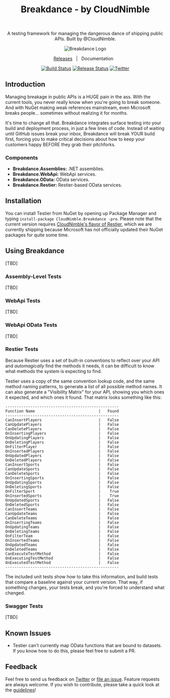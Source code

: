 <h1 align="center">Breakdance - by CloudNimble</h1> <br>
<p align="center">
  A testing framework for managing the dangerous dance of shipping public APIs. Built by @CloudNimble.
</p>

<div align="center">

<img src="https://cloud.githubusercontent.com/assets/1657085/26813617/6489768e-4a4d-11e7-8a49-3864333ebde9.png" alt="Breakdance Logo">

[Releases](https://github.com/CloudNimble/Breakdance/releases)&nbsp;&nbsp;&nbsp;|&nbsp;&nbsp;&nbsp;Documentation&nbsp;&nbsp;&nbsp;

[![Build Status][devops-build-img]][devops-build]
[![Release Status][devops-release-img]][devops-release]
[![Twitter][twitter-img]][twitter-intent]

</div>

## Introduction
Managing breakage in public APIs is a HUGE pain in the ass. With the current tools, you never really know when you're going to break someone. And with NuGet
making weak references mainstream, even Microsoft breaks people... sometimes without realizing it for months.

It's time to change all that. Breakdance integrates surface testing into your build and deployment process, in just a few lines of code. Instead of waiting until GitHub issues break your inbox, Breakdance will break YOUR build first, forcing you to make critical decisions about how to keep your customers happy BEFORE they grab their pitchforks.

### Components
- **Breakdance.Assemblies:**   .NET assemblies.
- **Breakdance.WebApi:**       WebApi services.
- **Breakdance.OData:**        OData services.
- **Breakdance.Restier:**      Restier-based OData services.

## Installation

You can install Testier from NuGet by opening up Package Manager and typing `install-package CloudNimble.Breakdance -pre`. Please note that the current version 
requires [CloudNimble's flavor of Restier](https://github.com/robertmclaws/RESTier), which we are currently shipping because Microsoft has not officially updated 
their NuGet packages for quite some time.

## Using Breakdance
[TBD]

### Assembly-Level Tests
[TBD]

### WebApi Tests
[TBD]

### WebApi OData Tests
[TBD]

### Restier Tests
Because Restier uses a set of built-in conventions to reflect over your API and _automagically_ find the methods it needs, it can be difficult to know what methods the system is expecting to find.

Testier uses a copy of the same convention lookup code, and the same method naming patterns, to generate a list of all possible method names. It can also generate a "Visibility Matrix" for your API, showing you which ones it expected, and which ones it found. That matrix looks something like this:

```
--------------------------------------------------
Function Name                            |   Found
--------------------------------------------------
CanInsertPlayers                         |   False
CanUpdatePlayers                         |   False
CanDeletePlayers                         |   False
OnInsertingPlayers                       |   False
OnUpdatingPlayers                        |   False
OnDeletingPlayers                        |   False
OnFilterPlayer                           |   False
OnInsertedPlayers                        |   False
OnUpdatedPlayers                         |   False
OnDeletedPlayers                         |   False
CanInsertSports                          |   False
CanUpdateSports                          |   False
CanDeleteSports                          |   False
OnInsertingSports                        |   False
OnUpdatingSports                         |   False
OnDeletingSports                         |   False
OnFilterSport                            |    True
OnInsertedSports                         |    True
OnUpdatedSports                          |   False
OnDeletedSports                          |   False
CanInsertTeams                           |   False
CanUpdateTeams                           |   False
CanDeleteTeams                           |   False
OnInsertingTeams                         |   False
OnUpdatingTeams                          |   False
OnDeletingTeams                          |   False
OnFilterTeam                             |   False
OnInsertedTeams                          |   False
OnUpdatedTeams                           |   False
OnDeletedTeams                           |   False
CanExecuteTestMethod                     |   False
OnExecutingTestMethod                    |   False
OnExecutedTestMethod                     |   False
--------------------------------------------------
```

The included unit tests show how to take this information, and build tests that compare a baseline against your current version. That way, if something changes, your tests break, and you're forced to understand what changed.

### Swagger Tests
[TBD]

## Known Issues

 - Testier can't currently map OData functions that are bound to datasets. If you know how to do this, please feel free to submit a PR.

## Feedback

Feel free to send us feedback on [Twitter](https://twitter.com/cloud_nimble) or [file an issue](https://github.com/CloudNimble/Breakdance/issues/new). Feature requests are always welcome. If you wish to contribute, please take a quick look at the [guidelines](./CONTRIBUTING.md)!

<!--
Link References
-->

[devops-build]:https://dev.azure.com/cloudnimble/Breakdance/_build/latest?definitionId=10
[devops-release]:https://dev.azure.com/cloudnimble/Breakdance/_release?view=all&definitionId=2
[twitter-intent]:https://twitter.com/intent/tweet?via=cloud_nimble&text=Check%20out%20Breakdance%2C%20a%20testing%20framework%20for%20managing%20the%20dangerous%20dance%20of%20shipping%20public%20APIs.&hashtags=API%2Ctesting

[devops-build-img]:https://img.shields.io/azure-devops/build/cloudnimble/breakdance/10.svg?style=for-the-badge&logo=azuredevops
[devops-release-img]:https://img.shields.io/azure-devops/release/cloudnimble/7f9e2e9c-c38f-43dd-a5f2-0b909c883db2/2/2.svg?style=for-the-badge&logo=azuredevops
[twitter-img]:https://img.shields.io/badge/share-on%20twitter-55acee.svg?style=for-the-badge&logo=twitter